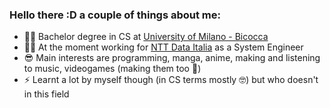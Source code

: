 ### Hello there :D a couple of things about me:

- 👨‍🎓 Bachelor degree in CS at [University of Milano - Bicocca](https://en.unimib.it/)
- 👨‍💻 At the moment working for [NTT Data Italia](https://it.nttdata.com/) as a System Engineer
- 😎 Main interests are programming, manga, anime, making and listening to music, videogames (making them too 👀)
- ⚡ Learnt a lot by myself though (in CS terms mostly 🤓) but who doesn't in this field

<!--
**LKingus/LKingus** is a ✨ _special_ ✨ repository because its `README.md` (this file) appears on your GitHub profile.

Here are some ideas to get you started:

- 🔭 I’m currently working on ...
- 🌱 I’m currently learning ...
- 👯 I’m looking to collaborate on ...
- 🤔 I’m looking for help with ...
- 💬 Ask me about ...
- 📫 How to reach me: ...
- 😄 Pronouns: ...
- ⚡ Fun fact: ...
-->
